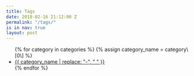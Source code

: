 ```yaml
---
title: Tags
date: 2018-02-16 21:12:00 Z
permalink: "/tags/"
is in nav: true
layout: post
---
```


<ul>
{% for category in categories %}
{% assign category_name = category\[0\] %}
<li>
<a href="/category/{{ category_name | slugify }}/">{{ category_name | replace: "-", " " }}</a>
</li>
{% endfor %}
</ul>